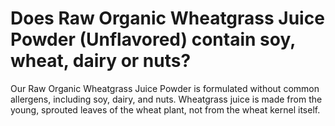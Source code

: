 # Does Raw Organic Wheatgrass Juice Powder (Unflavored) contain soy, wheat, dairy or nuts?

Our Raw Organic Wheatgrass Juice Powder is formulated without common allergens, including soy, dairy, and nuts. Wheatgrass juice is made from the young, sprouted leaves of the wheat plant, not from the wheat kernel itself.